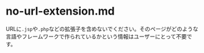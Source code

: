 # no-url-extension.md

URLに`.jsp`や`.php`などの拡張子を含めないでください。そのページがどのような言語やフレームワークで作られているかという情報はユーザーにとって不要です。

